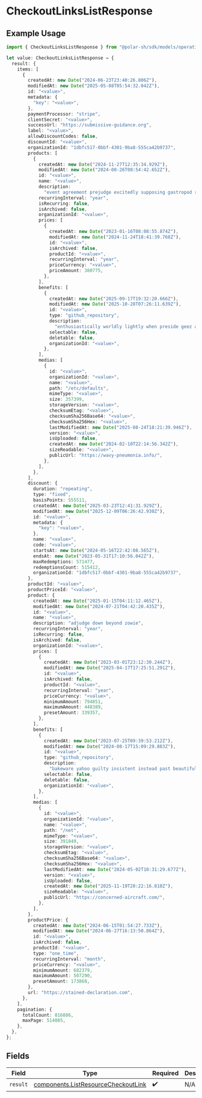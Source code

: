 # CheckoutLinksListResponse

## Example Usage

```typescript
import { CheckoutLinksListResponse } from "@polar-sh/sdk/models/operations/checkoutlinkslist.js";

let value: CheckoutLinksListResponse = {
  result: {
    items: [
      {
        createdAt: new Date("2024-06-23T23:40:26.806Z"),
        modifiedAt: new Date("2025-05-08T05:54:32.042Z"),
        id: "<value>",
        metadata: {
          "key": "<value>",
        },
        paymentProcessor: "stripe",
        clientSecret: "<value>",
        successUrl: "https://submissive-guidance.org",
        label: "<value>",
        allowDiscountCodes: false,
        discountId: "<value>",
        organizationId: "1dbfc517-0bbf-4301-9ba8-555ca42b9737",
        products: [
          {
            createdAt: new Date("2024-11-27T12:35:34.929Z"),
            modifiedAt: new Date("2024-08-26T08:54:42.652Z"),
            id: "<value>",
            name: "<value>",
            description:
              "event agreement prejudge excitedly supposing gastropod rewrite",
            recurringInterval: "year",
            isRecurring: false,
            isArchived: false,
            organizationId: "<value>",
            prices: [
              {
                createdAt: new Date("2023-01-16T08:08:55.874Z"),
                modifiedAt: new Date("2024-11-24T18:41:39.768Z"),
                id: "<value>",
                isArchived: false,
                productId: "<value>",
                recurringInterval: "year",
                priceCurrency: "<value>",
                priceAmount: 380775,
              },
            ],
            benefits: [
              {
                createdAt: new Date("2025-09-17T19:32:20.666Z"),
                modifiedAt: new Date("2025-10-28T07:26:11.639Z"),
                id: "<value>",
                type: "github_repository",
                description:
                  "enthusiastically worldly lightly when preside geez after",
                selectable: false,
                deletable: false,
                organizationId: "<value>",
              },
            ],
            medias: [
              {
                id: "<value>",
                organizationId: "<value>",
                name: "<value>",
                path: "/etc/defaults",
                mimeType: "<value>",
                size: 357399,
                storageVersion: "<value>",
                checksumEtag: "<value>",
                checksumSha256Base64: "<value>",
                checksumSha256Hex: "<value>",
                lastModifiedAt: new Date("2025-08-24T18:21:39.946Z"),
                version: "<value>",
                isUploaded: false,
                createdAt: new Date("2024-02-10T22:14:56.342Z"),
                sizeReadable: "<value>",
                publicUrl: "https://wavy-pneumonia.info/",
              },
            ],
          },
        ],
        discount: {
          duration: "repeating",
          type: "fixed",
          basisPoints: 555511,
          createdAt: new Date("2025-03-23T12:41:31.929Z"),
          modifiedAt: new Date("2025-12-09T06:26:42.930Z"),
          id: "<value>",
          metadata: {
            "key": "<value>",
          },
          name: "<value>",
          code: "<value>",
          startsAt: new Date("2024-05-16T22:42:08.565Z"),
          endsAt: new Date("2023-05-31T17:10:56.042Z"),
          maxRedemptions: 571477,
          redemptionsCount: 515412,
          organizationId: "1dbfc517-0bbf-4301-9ba8-555ca42b9737",
        },
        productId: "<value>",
        productPriceId: "<value>",
        product: {
          createdAt: new Date("2025-01-15T04:11:12.465Z"),
          modifiedAt: new Date("2024-07-21T04:42:20.435Z"),
          id: "<value>",
          name: "<value>",
          description: "adjudge down beyond zowie",
          recurringInterval: "year",
          isRecurring: false,
          isArchived: false,
          organizationId: "<value>",
          prices: [
            {
              createdAt: new Date("2023-03-01T23:12:30.244Z"),
              modifiedAt: new Date("2025-04-17T17:25:51.291Z"),
              id: "<value>",
              isArchived: false,
              productId: "<value>",
              recurringInterval: "year",
              priceCurrency: "<value>",
              minimumAmount: 794851,
              maximumAmount: 448389,
              presetAmount: 339357,
            },
          ],
          benefits: [
            {
              createdAt: new Date("2023-07-25T09:39:53.212Z"),
              modifiedAt: new Date("2024-08-17T15:09:29.883Z"),
              id: "<value>",
              type: "github_repository",
              description:
                "bakeware yahoo guilty insistent instead past beautifully ah",
              selectable: false,
              deletable: false,
              organizationId: "<value>",
            },
          ],
          medias: [
            {
              id: "<value>",
              organizationId: "<value>",
              name: "<value>",
              path: "/net",
              mimeType: "<value>",
              size: 391849,
              storageVersion: "<value>",
              checksumEtag: "<value>",
              checksumSha256Base64: "<value>",
              checksumSha256Hex: "<value>",
              lastModifiedAt: new Date("2024-05-02T10:31:29.677Z"),
              version: "<value>",
              isUploaded: false,
              createdAt: new Date("2025-11-19T20:22:16.810Z"),
              sizeReadable: "<value>",
              publicUrl: "https://concerned-aircraft.com/",
            },
          ],
        },
        productPrice: {
          createdAt: new Date("2024-06-15T01:54:27.733Z"),
          modifiedAt: new Date("2024-06-27T16:13:50.864Z"),
          id: "<value>",
          isArchived: false,
          productId: "<value>",
          type: "one_time",
          recurringInterval: "month",
          priceCurrency: "<value>",
          minimumAmount: 682379,
          maximumAmount: 507290,
          presetAmount: 173868,
        },
        url: "https://stained-declaration.com",
      },
    ],
    pagination: {
      totalCount: 816886,
      maxPage: 514085,
    },
  },
};
```

## Fields

| Field                                                                                      | Type                                                                                       | Required                                                                                   | Description                                                                                |
| ------------------------------------------------------------------------------------------ | ------------------------------------------------------------------------------------------ | ------------------------------------------------------------------------------------------ | ------------------------------------------------------------------------------------------ |
| `result`                                                                                   | [components.ListResourceCheckoutLink](../../models/components/listresourcecheckoutlink.md) | :heavy_check_mark:                                                                         | N/A                                                                                        |